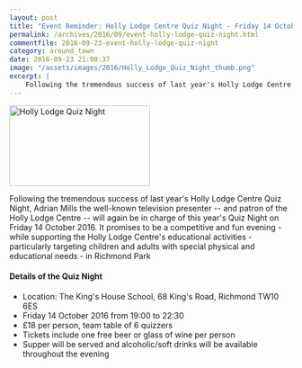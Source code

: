 ```yaml
---
layout: post
title: "Event Reminder: Holly Lodge Centre Quiz Night - Friday 14 October"
permalink: /archives/2016/09/event-holly-lodge-quiz-night.html
commentfile: 2016-09-23-event-holly-lodge-quiz-night
category: around_town
date: 2016-09-23 21:00:37
image: "/assets/images/2016/Holly_Lodge_Quiz_Night_thumb.png"
excerpt: |
    Following the tremendous success of last year's Holly Lodge Centre Quiz Night, Adrian Mills the well-known television presenter -- and patron of the Holly Lodge Centre -- will again be in charge of this year's Quiz Night on Friday 14 October 2016.
---
```


<a href="/assets/images/2016/Holly_Lodge_Quiz_Night.png" title="See larger version of - Holly Lodge Quiz Night"><img src="/assets/images/2016/Holly_Lodge_Quiz_Night_thumb.png" width="250" height="143" alt="Holly Lodge Quiz Night" class="photo right" /></a>

Following the tremendous success of last year's Holly Lodge Centre Quiz Night, Adrian Mills the well-known television presenter -- and patron of the Holly Lodge Centre -- will again be in charge of this year's Quiz Night on Friday 14 October 2016. It promises to be a competitive and fun evening - while supporting the Holly Lodge Centre's educational activities - particularly targeting children and adults with special physical and educational needs - in Richmond Park

#### Details of the Quiz Night

-   Location: The King's House School, 68 King's Road, Richmond TW10 6ES
-   Friday 14 October 2016 from 19:00 to 22:30
-   £18 per person, team table of 6 quizzers
-   Tickets include one free beer or glass of wine per person
-   Supper will be served and alcoholic/soft drinks will be available throughout the evening
